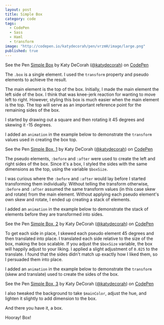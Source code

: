 ```yaml
---
layout: post
title: Simple Box
category: code
tags: 
  - CodePen
  - Sass
  - Haml
  - transform
image: "http://codepen.io/katydecorah/pen/vrzmH/image/large.png"
published: true
---
```


<p data-height="350" data-theme-id="97" data-slug-hash="vrzmH" data-user="katydecorah" data-default-tab="result" class='codepen'>See the Pen <a href='http://codepen.io/katydecorah/pen/vrzmH'>Simple Box</a> by Katy DeCorah (<a href='http://codepen.io/katydecorah'>@katydecorah</a>) on <a href='http://codepen.io'>CodePen</a></p>

The `.box` is a single element. I used the `transform` property and pseudo elements to achieve the result. 

The main element is the top of the box. Initially, I made the main element the left side of the box. I think that was knee-jerk reaction for wanting to move left to right. However, styling this box is much easier when the main element is the top. The top will serve as an important reference point for the remaining sides of the box.

I started by drawing out a square and then rotating it 45 degrees and skewing it -15 degrees.

I added an `animation` in the example below to demonstrate the `transform` values used in creating the box top.

<p data-height="270" data-theme-id="97" data-slug-hash="8707388727c57ea3ff8ce3bc42af5f56" data-user="katydecorah" data-default-tab="result" class='codepen'>See the Pen <a href='http://codepen.io/katydecorah/pen/8707388727c57ea3ff8ce3bc42af5f56'>Simple Box, 1</a> by Katy DeCorah (<a href='http://codepen.io/katydecorah'>@katydecorah</a>) on <a href='http://codepen.io'>CodePen</a></p>

The pseudo elements, `:before` and `:after` were used to create the left and right sides of the box. Since it's a box, I styled the sides with the same dimensions as the top, using the variable `$boxSize`.
 
I was curious where the `:before` and `:after` would lay before I started transforming them individually. Without telling the transform otherwise, `:before` and `:after` assumed the same transform values (in this case skew and rotate) from the main element. Without applying each pseudo element's own skew and rotate, I ended up creating a stack of elements.

I added an `animation` in the example below to demonstrate the stack of elements before they are transformed into sides.

<p data-height="270" data-theme-id="97" data-slug-hash="1ef155d2126eb89a515ed9873dc1b722" data-user="katydecorah" data-default-tab="result" class='codepen'>See the Pen <a href='http://codepen.io/katydecorah/pen/1ef155d2126eb89a515ed9873dc1b722'>Simple Box, 2</a> by Katy DeCorah (<a href='http://codepen.io/katydecorah'>@katydecorah</a>) on <a href='http://codepen.io'>CodePen</a></p>

To get each side in place, I skewed each pseudo element 45 degrees and then translated into place. I translated each side relative to the size of the box, making the box scalable. If you adjust the `$boxSize` variable, the box will happily adjust to your liking. I applied a slight adjustment of `0.025` to the translate. I found that the sides didn't match up exactly how I liked them, so I persuaded them into place.

I added an `animation` in the example below to demonstrate the `transform` (skew and translate) used to create the sides of the box.

<p data-height="270" data-theme-id="97" data-slug-hash="c363cbddcd4e63bf4b3940b4f8b68fc8" data-user="katydecorah" data-default-tab="result" class='codepen'>See the Pen <a href='http://codepen.io/katydecorah/pen/c363cbddcd4e63bf4b3940b4f8b68fc8'>Simple Box, 3</a> by Katy DeCorah (<a href='http://codepen.io/katydecorah'>@katydecorah</a>) on <a href='http://codepen.io'>CodePen</a></p>

I also tweaked the background to take `$mainColor`, adjust the hue, and lighten it slightly to add dimension to the box. 

And there you have it, a box.

Hooray! Box!